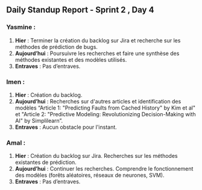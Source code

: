 ## Daily Standup Report - Sprint 2 , Day 4

### Yasmine :

1. **Hier** : Terminer la création du backlog sur Jira et recherche sur les méthodes de prédiction de bugs.
2. **Aujourd’hui** : Poursuivre les recherches et faire une synthèse des méthodes existantes et des modèles utilisés.
3. **Entraves** : Pas d’entraves.

### Imen :

1. **Hier** : Création du backlog.
2. **Aujourd’hui** : Recherches sur d'autres articles et identification des modèles “Article 1: "Predicting Faults from Cached History" by Kim et al" et "Article 2: "Predictive Modeling: Revolutionizing Decision-Making with AI" by Simplilearn”.
3. **Entraves** : Aucun obstacle pour l'instant.

### Amal :

1. **Hier** : Création du backlog sur Jira. Recherches sur les méthodes existantes de prédiction.
2. **Aujourd’hui** : Continuer les recherches. Comprendre le fonctionnement des modèles (forêts aléatoires, réseaux de neurones, SVM).
3. **Entraves** : Pas d’entraves.
